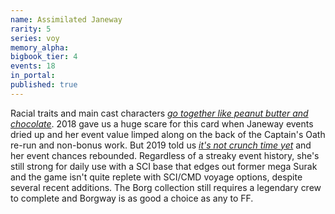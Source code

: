 ```yaml
---
name: Assimilated Janeway
rarity: 5
series: voy
memory_alpha:
bigbook_tier: 4
events: 18
in_portal:
published: true
---
```


Racial traits and main cast characters [_go together like peanut butter and chocolate_](https://www.youtube.com/watch?v=DJLDF6qZUX0). 2018 gave us a huge scare for this card when Janeway events dried up and her event value limped along on the back of the Captain's Oath re-run and non-bonus work. But 2019 told us [_it's not crunch time yet_](https://i.gifer.com/BVya.gif) and her event chances rebounded. Regardless of a streaky event history, she's still strong for daily use with a SCI base that edges out former mega Surak and the game isn't quite replete with SCI/CMD voyage options, despite several recent additions. The Borg collection still requires a legendary crew to complete and Borgway is as good a choice as any to FF.
